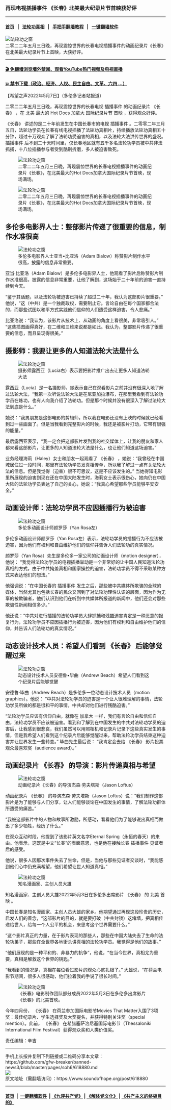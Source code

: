 ### 再现电视插播事件 《长春》北美最大纪录片节首映获好评
------------------------

#### [首页](https://github.com/gfw-breaker/banned-news3/blob/master/README.md) &nbsp;&nbsp;|&nbsp;&nbsp; [法轮功真相](https://github.com/begood0513/basic/blob/master/README.md)  &nbsp;&nbsp;|&nbsp;&nbsp; [手把手翻墙教程](https://github.com/gfw-breaker/guides/wiki)  &nbsp;&nbsp;|&nbsp;&nbsp; [一键翻墙软件](https://github.com/gfw-breaker/nogfw/blob/master/README.md)  



<div><img alt="法轮功之窗" src="https://img.soundofhope.org/2022-05/01-1651976875972.jpg"/>
<br/><figcaption class="caption">
 二零二二年五月三日晚，再现震惊世界的长春电视插播事件的动画纪录片《长春》在北美最大纪录片节上首映，大获好评。
</figcaption></div><hr/>

#### [ 🎬  免翻墙浏览墙外禁闻、观看YouTube热门视频及电视直播](https://github.com/gfw-breaker/HelloWorld)

#### [ 💥  禁书下载（政治、经济、人权、民主自由、文革、六四 ...）](https://github.com/gfw-breaker/books/blob/master/README.md)

<div><div class="Content__Wrapper sc-1bvya0-0 grZQxZ">
 <p class="meta-top">
  <span class="meta">
   【希望之声2022年5月7日】（多伦多记者站报道）
  </span>
 </p>
 <p style="margin-bottom:11px">
  二零二二年五月三日晚，再现震惊世界的长春电视
  <ok href="/term/498995">
   插播事件
  </ok>
  的动画纪录片
  <ok href="/term/732802">
   《长春》
  </ok>
  ，在
  <ok href="/term/14027">
   北美
  </ok>
  最大的
  <ok href="/term/131939">
   Hot Docs
  </ok>
  <ok href="/term/2656">
   加拿大
  </ok>
  <ok href="/term/732811">
   国际纪录片节
  </ok>
  <ok href="/term/265519">
   首映
  </ok>
  ，获得观众好评。
 </p>
 <p>
  <ok href="/term/732802">
   《长春》
  </ok>
  讲述的是二十年前发生在中国长春市的电视
  <ok href="/term/498995">
   插播事件
  </ok>
  。二零零二年三月五日，法轮功学员在长春有线电视插播了法轮功真相片，持续播放法轮功真相五十分钟，超过十万观众了解了法轮功受迫害的真相，以及法轮大法洪传世界的盛况。
  <ok href="/term/498995">
   插播事件
  </ok>
  后不到二十天时间里，仅长春地区就有五千多名法轮功学员被中共非法抓捕，十八位插播参与者受到酷刑折磨，多人被迫害致死。
 </p>
 <figure class="OImage__StyledFigure-sc-1lfley0-0 hHSfVg">
  <img alt="法轮功之窗" src="https://img.soundofhope.org/2022-05/02-1651977015747.jpg"/>
  <br/><figcaption>
   二零二二年五月三日晚，再现震惊世界的长春电视插播事件的动画纪录片《长春》，在北美最大的Hot Docs加拿大国际纪录片节首映，现场满场。
  </figcaption>
 </figure>
 <figure class="OImage__StyledFigure-sc-1lfley0-0 hHSfVg">
  <img alt="法轮功之窗" src="https://img.soundofhope.org/2022-05/03-1651977113249.jpg"/>
  <br/><figcaption>
   二零二二年五月三日晚，再现震惊世界的长春电视插播事件的动画纪录片《长春》，在北美最大的Hot Docs加拿大国际纪录片节首映，现场满场。
  </figcaption>
 </figure>
 <h2>
  多伦多电影界人士：整部影片传递了很重要的信息，制作水准很高
 </h2>
 <figure class="OImage__StyledFigure-sc-1lfley0-0 hHSfVg">
  <img alt="法轮功之窗" src="https://img.soundofhope.org/2022-05/04-adam-1651977199616.jpg"/>
  <br/><figcaption>
   多伦多电影界人士亚当•比亚洛（Adam Bialow）称赞影片制作水平很高，披露的信息非常重要。
  </figcaption>
 </figure>
 <p>
  亚当·比亚洛（Adam Bialow）是多伦多电影界人士，他观看了影片后称赞影片制作水准很高，披露的信息非常重要，让他了解到，这场始于二十年前的迫害一直持续到今天。
 </p>
 <p>
  “鉴于其话题，以及法轮功被迫害已持续了超过二十年，我认为这部影片很重要。” 他说，“这（中共）是一个独裁政权，需要制止它。言论自由在每个国家都合法的，而那些试图以和平方式实践他们信仰的人们遭受这样迫害，令人悲痛。”
 </p>
 <p>
  比亚洛说：“我认为，该影片从技术上、从动画的角度上看很美，非常吸引人。” “这些插图画得真好，在二维和三维来说都是如此。我认为，整部影片传递了很重要的信息，而且呈现得很美。”
 </p>
 <h2>
  摄影师：我要让更多的人知道法轮大法是什么
 </h2>
 <figure class="OImage__StyledFigure-sc-1lfley0-0 hHSfVg">
  <img alt="法轮功之窗" src="https://img.soundofhope.org/2022-05/05-1651977301592.jpg"/>
  <br/><figcaption>
   摄影师露西亚（Lucia右）表示要把影片推广出去让更多人知道法轮大法
  </figcaption>
 </figure>
 <p>
  露西亚（Lucia）是一名摄影师，她表示自己在观看影片之前并没有很深入地了解过法轮大法，“我第一次听说法轮大法是在尼亚加拉瀑布，在那里我看到有法轮功学员在炼功，也有人向我介绍了法轮功。但是那个时候并没有很深入了解过法轮大法到底是什么。”
 </p>
 <p>
  她说：“我男朋友是这部电影的剪辑师，所以我在电影还没有上映的时候就已经看到过一些画面了。但是当我看到完整影片的时候，我还是被影片打动，它带有很强的能量。”
 </p>
 <p>
  最后露西亚表示，“我一定会把这部影片发到我的社交媒体上，让我的朋友和家人都来看这部影片，让更多的人知道法轮大法是什么，也让他们知道这场迫害。”
 </p>
 <p>
  业务经理海莉（Haley）女士和朋友一起观看了
  <ok href="/term/732802">
   《长春》
  </ok>
  ，她说：“我曾经在中国城居住过一段时间，那里有法轮功学员发真相传单，所以我了解过一点有关法轮大法的信息。但是我觉得（迫害）很不可思议，这是不应该发生的。” 当她得知电影里所展现的迫害到现在还在中国大陆发生时，海莉女士表示很伤心，她向仍在中国大陆的法轮功学员表达了自己的关心，她说：“我真心希望那些学员能够平安安全。”
 </p>
 <h2>
  动画设计师：法轮功学员不应因插播行为被迫害
 </h2>
 <figure class="OImage__StyledFigure-sc-1lfley0-0 hHSfVg">
  <img alt="法轮功之窗" src="https://img.soundofhope.org/2022-05/06-1651977400894.jpg"/>
  <br/><figcaption>
   多伦多动画设计师颜罗莎（Yan Rosa左）
  </figcaption>
 </figure>
 <p>
  多伦多动画设计师颜罗莎（Yan Rosa左）表示，法轮功学员的插播行为不应该被迫害，因为他们有权利和自由维护他们的信仰并告诉人们法轮功的真实情况。
 </p>
 <p>
  颜罗莎（Yan Rosa）先生是多伦多一家公司的动画设计师（motion designer），他说： “我觉得法轮功学员的电视插播举动是一个非常好的让中国人民知道法轮功真相的方式，由于中共掩盖真相和国家操控的迫害，法轮功学员不得不采取某种方式来表达他们的想法。”
 </p>
 <p>
  他强调说：“在中国长春的
  <ok href="/term/498995">
   插播事件
  </ok>
  发生之后，那些被中共媒体所欺骗的全球的媒体，当然尤其也包括长春的民众又回到了对法轮功理性认识的层面，因为作为无辜的被欺骗者，他们认识到他们在听到中共媒体所报道的新闻中，他们还会对那些欺骗性新闻相信多少。”
 </p>
 <p>
  他还说：“中共对进行插播的法轮功学员大肆抓捕和残酷迫害肯定是一种恶意的报复行为，法轮功学员不应因插播行为被迫害，因为他们有权利和自由维护他们的信仰，并告诉人们法轮功的真实情况。”
 </p>
 <h2>
  动态设计技术人员：希望人们看到
  <ok href="/term/732802">
   《长春》
  </ok>
  后能够觉醒过来
 </h2>
 <figure class="OImage__StyledFigure-sc-1lfley0-0 hHSfVg">
  <img alt="法轮功之窗" src="https://img.soundofhope.org/2022-05/07-andrew-beach-1651977489533.jpg"/>
  <br/><figcaption>
   动态设计技术人员安德鲁•毕曲（Andrew Beach）希望人们看到这个纪录片后能够觉醒
  </figcaption>
 </figure>
 <p>
  安德鲁·毕曲（Andrew Beach）是多伦多一位动态设计技术人员（motion graphics）。他说： “中共对法轮功学员的迫害是一个让人很难理解的事情，法轮功学员所做的都是很和平的事情，中共却对他们进行残酷迫害。”
 </p>
 <p>
  “法轮功学员应该有信仰自由，就像在
  <ok href="/term/2656">
   加拿大
  </ok>
  一样，我们有言论自由和信仰自由，法轮功学员不应该被迫害。看到和了解到在中国发生的中共对法轮功学员的迫害后，让我感到很悲哀，我们虽然可以用照相机和记录片记录下这些真实发生的事情，但是我希望人们看到这个纪录片后能够觉醒过来，帮助法轮功学员结束这种迫害并让世界发生一些转变。” 毕曲先生最后说： “我肯定会去给
  <ok href="/term/732802">
   《长春》
  </ok>
  影片投票观众最喜欢奖（audience award）。”
 </p>
 <h2>
  动画纪录片
  <ok href="/term/732802">
   《长春》
  </ok>
  的导演：影片传递真相与希望
 </h2>
 <figure class="OImage__StyledFigure-sc-1lfley0-0 hHSfVg">
  <img alt="法轮功之窗" src="https://img.soundofhope.org/2022-05/08-1651977659469.jpg"/>
  <br/><figcaption>
   动画纪录片《长春》的导演杰森‧劳夫塔斯（Jason Loftus）
  </figcaption>
 </figure>
 <p>
  动画纪录片
  <ok href="/term/732802">
   《长春》
  </ok>
  的导演杰森‧劳夫塔斯（Jason Loftus）说：“我们制作这部影片是为了能够与人们分享，让人们能够谈论在中国发生的事情，了解法轮功群体所遭受的痛苦。”
 </p>
 <p>
  “我被这部影片中的人物和故事所激励，所感动，看看他们为了能够说出真相而做出了多少牺牲，经历了什么。”
 </p>
 <p>
  在观众互动时段，他提到了该影片英文名字Eternal Spring（永恒的春天）的来由。他表示，这既是中文“长春”的表面意思，也是他在接触长春
  <ok href="/term/498995">
   插播事件
  </ok>
  见证者后的感受。
 </p>
 <p>
  他说，很多人因那次事件失去了生命，但是，当他与那些见证者交谈时，“我能感到他们心中仍充满希望，他们希望让世人知道真相。”
 </p>
 <figure class="OImage__StyledFigure-sc-1lfley0-0 hHSfVg">
  <img alt="法轮功之窗" src="https://img.soundofhope.org/2022-05/09-1651977759766.jpg"/>
  <br/><figcaption>
   知名漫画家、主创人员大雄
  </figcaption>
 </figure>
 <p>
  知名漫画家、主创人员大雄2022年5月3日在多伦多出席影片
  <ok href="/term/732802">
   《长春》
  </ok>
  的
  <ok href="/term/14027">
   北美
  </ok>
  <ok href="/term/265519">
   首映
  </ok>
  。
 </p>
 <p>
  中国长春是知名漫画家、主创人员大雄的家乡。他期望通过再现这段珍贵的历史，启发人们的善念，“这部影片的目的，就是要打破（中共封锁）这堵墙，把真相传递给世人，给每一个人公平的机会，来思考这个世界需要什么。”
 </p>
 <p>
  “这个影片真正的力量，在于影片表现的那些人，那些在中国大陆失去了生命的法轮功弟子，那些在全世界各地街头讲真相的法轮功学员。我觉得是他们的故事。”
 </p>
 <p>
  “他们展现的是一种平和的、非暴力的抗争”，他说，“在当今世界，真相尤为重要，真相是解救这个世界的钥匙。”
 </p>
 <p>
  “我看到的情况是，真相在每位看过影片的观众心底扎根了。” 大雄说，“在荷兰电影节期间，很多人很感动，他们拉着我的手说了很长时间。”
 </p>
 <figure class="OImage__StyledFigure-sc-1lfley0-0 hHSfVg">
  <img alt="法轮功之窗" src="https://img.soundofhope.org/2022-05/10-1651977854432.jpg"/>
  <br/><figcaption>
   《长春》电影制作团队部分成员2022年5月3日在多伦多出席影片《长春》的北美首映。
  </figcaption>
 </figure>
 <p>
  今年四月份，
  <ok href="/term/732802">
   《长春》
  </ok>
  在荷兰参加国际电影节Movies That Matter入围了3项奖：最佳纪录片、学生选择奖及大奖提名，并获得特别关注奖（special mention）。此前，
  <ok href="/term/732802">
   《长春》
  </ok>
  在希腊塞萨洛尼基国际电影节（Thessaloniki International Film Festival）获得观众奖和人类价值奖。
 </p>
 <p class="meta-btm">
  责任编辑：辛吉
 </p>
</div>
</div>
<hr/>
手机上长按并复制下列链接或二维码分享本文章：<br/>
https://github.com/gfw-breaker/banned-news3/blob/master/pages/soh6/618880.md <br/>
<a href='https://github.com/gfw-breaker/banned-news3/blob/master/pages/soh6/618880.md'><img src='https://github.com/gfw-breaker/banned-news3/blob/master/pages/soh6/618880.md.png'/></a> <br/>
原文地址（需翻墙访问）：https://www.soundofhope.org/post/618880


------------------------
#### [首页](https://github.com/gfw-breaker/banned-news3/blob/master/README.md) &nbsp;|&nbsp; [一键翻墙软件](https://github.com/gfw-breaker/nogfw/blob/master/README.md) &nbsp;| [《九评共产党》](https://github.com/gfw-breaker/9ping.md/blob/master/README.md#九评之一评共产党是什么) | [《解体党文化》](https://github.com/gfw-breaker/jtdwh.md/blob/master/README.md) | [《共产主义的终极目的》](https://github.com/gfw-breaker/gczydzjmd.md/blob/master/README.md)


<img src='http://gfw-breaker.win/banned-news3/pages/soh6/618880.md' width='0px' height='0px'/>